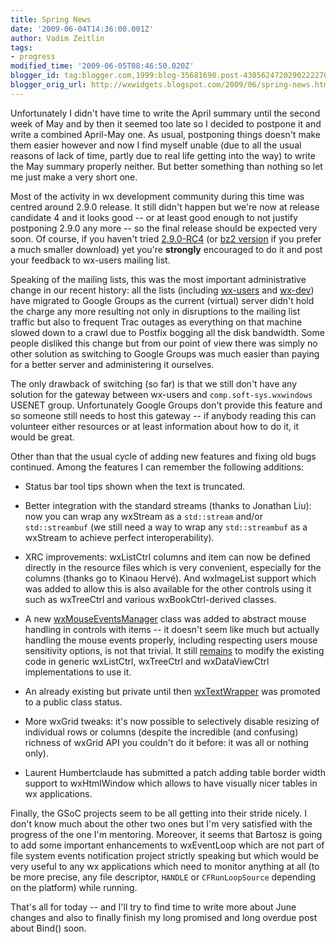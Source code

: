 ```yaml
---
title: Spring News
date: '2009-06-04T14:36:00.001Z'
author: Vadim Zeitlin
tags:
- progress
modified_time: '2009-06-05T08:46:50.020Z'
blogger_id: tag:blogger.com,1999:blog-35681690.post-4305624720290222270
blogger_orig_url: http://wxwidgets.blogspot.com/2009/06/spring-news.html
---
```


Unfortunately I didn't have time to write the April summary until the second
week of May and by then it seemed too late so I decided to postpone it and write
a combined April-May one. As usual, postponing things doesn't make them easier
however and now I find myself unable (due to all the usual reasons of lack of
time, partly due to real life getting into the way) to write the May summary
properly neither. But better something than nothing so let me just make a very
short one.

Most of the activity in wx development community during this time was centred
around 2.9.0 release. It still didn't happen but we're now at release candidate
4 and it looks good -- or at least good enough to not justify postponing 2.9.0
any more -- so the final release should be expected very soon. Of course, if you
haven't tried [2.9.0-RC4] (or [bz2 version] if you prefer a much smaller
download) yet you're **strongly** encouraged to do it and post your feedback to
wx-users mailing list.

[2.9.0-RC4]: ftp://ftp.wxwidgets.org/pub/2.9.0-rc4/wxWidgets-2.9.0-RC4.zip
[bz2 version]: ftp://ftp.wxwidgets.org/pub/2.9.0-rc4/wxWidgets-2.9.0-RC4.tar.bz2

Speaking of the mailing lists, this was the most important administrative change
in our recent history: all the lists (including [wx-users] and [wx-dev]) have
migrated to Google Groups as the current (virtual) server didn't hold the charge
any more resulting not only in disruptions to the mailing list traffic but also
to frequent Trac outages as everything on that machine slowed down to a crawl
due to Postfix bogging all the disk bandwidth. Some people disliked this change
but from our point of view there was simply no other solution as switching to
Google Groups was much easier than paying for a better server and administering
it ourselves.

[wx-users]: https://groups.google.com/forum/#!forum/wx-users
[wx-dev]: https://groups.google.com/forum/#!forum/wx-dev

The only drawback of switching (so far) is that we still don't have any solution
for the gateway between wx-users and `comp.soft-sys.wxwindows` USENET group.
Unfortunately Google Groups don't provide this feature and so someone still
needs to host this gateway -- if anybody reading this can volunteer either
resources or at least information about how to do it, it would be great.

Other than that the usual cycle of adding new features and fixing old bugs
continued. Among the features I can remember the following additions:

*   Status bar tool tips shown when the text is truncated.

*   Better integration with the standard streams (thanks to Jonathan Liu): now
    you can wrap any wxStream as a `std::stream` and/or `std::streambuf` (we
    still need a way to wrap any `std::streambuf` as a wxStream to achieve
    perfect interoperability).

*   XRC improvements: wxListCtrl columns and item can now be defined directly in
    the resource files which is very convenient, especially for the columns
    (thanks go to Kinaou Hervé). And wxImageList support which was added to
    allow this is also available for the other controls using it such as
    wxTreeCtrl and various wxBookCtrl-derived classes.

*   A new [wxMouseEventsManager] class was added to abstract mouse handling in
    controls with items -- it doesn't seem like much but actually handling the
    mouse events properly, including respecting users mouse sensitivity options,
    is not that trivial. It still [remains] to modify the existing code in
    generic wxListCtrl, wxTreeCtrl and wxDataViewCtrl implementations to use it.

*   An already existing but private until then [wxTextWrapper] was promoted to
    a public class status.

*   More wxGrid tweaks: it's now possible to selectively disable resizing of
    individual rows or columns (despite the incredible (and confusing) richness
    of wxGrid API you couldn't do it before: it was all or nothing only).

*   Laurent Humbertclaude has submitted a patch adding table border width
    support to wxHtmlWindow which allows to have visually nicer tables in wx
    applications.

Finally, the GSoC projects seem to be all getting into their stride nicely. I
don't know much about the other two ones but I'm very satisfied with the
progress of the one I'm mentoring. Moreover, it seems that Bartosz is going to
add some important enhancements to wxEventLoop which are not part of file
system events notification project strictly speaking but which would be very
useful to any wx applications which need to monitor anything at all (to be more
precise, any file descriptor, `HANDLE` or `CFRunLoopSource` depending on the
platform) while running.

That's all for today -- and I'll try to find time to write more about June
changes and also to finally finish my long promised and long overdue post about
Bind() soon.

[wxMouseEventsManager]: https://docs.wxwidgets.org/trunk/classwx_mouse_events_manager.html
[remains]: https://trac.wxwidgets.org/ticket/10761
[wxTextWrapper]: https://docs.wxwidgets.org/trunk/classwx_text_wrapper.html
